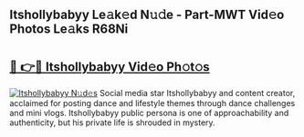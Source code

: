 ## Itshollybabyy Le𝚊k𝚎d N𝚞𝚍e - Part-MWT Vid𝚎o Photos Le𝚊ks R68Ni

# <h2><a href="http://fbf99y.evod.top/?m=Itshollybabyy">🔗 👉🔴 Itshollybabyy Vid𝚎o Ph𝚘t𝚘s</a></h2>

[![Itshollybabyy N𝚞d𝚎s](https://i.imgur.com/8V9OHl7.gif)](http://fbf99y.evod.top/?m=Itshollybabyy)
Social media star Itshollybabyy and content creator, acclaimed for posting dance and lifestyle themes through dance challenges and mini vlogs. Itshollybabyy public persona is one of approachability and authenticity, but his private life is shrouded in mystery. 
